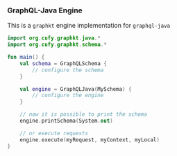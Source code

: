 ### GraphQL-Java Engine

This is a `graphkt` engine implementation for `graphql-java`

```kotlin
import org.cufy.graphkt.java.*
import org.cufy.graphkt.schema.*

fun main() {
    val schema = GraphQLSchema {
        // configure the schema
    }

    val engine = GraphQLJava(MySchema) {
        // configure the engine
    }

    // now it is possible to print the schema
    engine.printSchema(System.out)

    // or execute requests
    engine.execute(myRequest, myContext, myLocal)
}
```
